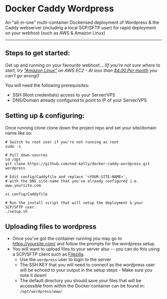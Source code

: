# Docker Caddy Wordpress

An "all-in-one" multi-container Dockerised deployment of Wordpress & the Caddy webserver (including a local SCP/SFTP user) for rapid deployment on your webhost (such as AWS & Amazon Linux)

-------------------


## Steps to get started:

Get up and running on your favourite webhost...
_(If you're not sure where to start, try ["Amazon Linux"](https://aws.amazon.com/marketplace/pp/B00635Y2IW?qid=1552363107319&sr=0-2&ref_=srh_res_product_title) on AWS EC2 - At less than [$4.00 Per month](https://calculator.s3.amazonaws.com/index.html#r=IAD&s=EC2&key=calc-8D55BFFA-7956-4BE1-903D-C2D734D2982D) you can't go wrong!)_

You will need the following prerequisites:

 - SSH (Root credentials) access to your Server/VPS
 - DNS/Domain already configured to point to IP of your Server/VPS

## Setting up & configuring:
Once running clone clone down the project repo and set your site/domain name like so:

```
# Switch to root user if you're not running as root
sudo -s

# Pull down sources
cd /opt
git clone https://github.com/ned-kelly/docker-caddy-wordpress.git wordpress

# Edit config/Caddyfile and replace '<YOUR-SITE-NAME>',
# with the DNS site-name that you've already configured i.e. www.yoursite.com

vi config/Caddyfile

# Run the install script that will setup the deployment & your SCP/SFTP user.
./setup.sh
```

## Uploading files to wordpress

- Once you've got the container running you may go to https://yoursite.com/ and follow the prompts for the wordpress setup.
- You will want to upload files to your server also -- you can do this using a SCP/SFTP client such as [Filezilla](https://filezilla-project.org/).
  - Use the `wordpress` user to login to the server
  - The SSH KEY that you will need to connect as the wordpress user will be echoed to your output in the setup steps - Make sure you note it down!
  - The default directory you should save your files that will be accessible from within the Docker container can be found in: `/opt/wordpress/www/`
